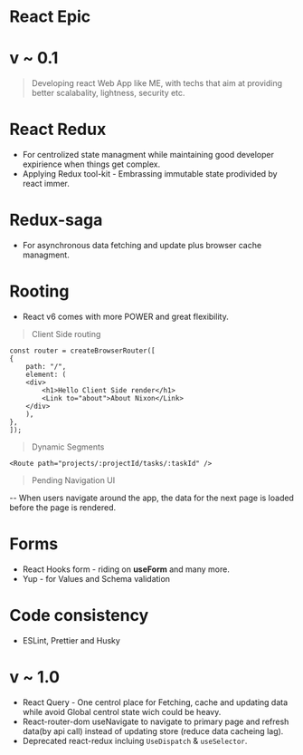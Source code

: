 # **React Epic**

<h1> v ~ 0.1 </h1>

> Developing react Web App like ME, with techs that aim at providing better scalabality, lightness, security etc.

# React Redux
- For centrolized state managment while maintaining good developer expirience when things get complex.
- Applying Redux tool-kit - Embrassing immutable state prodivided by react immer.

# Redux-saga
- For asynchronous data fetching and update plus browser cache managment.

# Rooting
- React v6 comes with more POWER and great flexibility.

> Client Side routing

    const router = createBrowserRouter([
    {
        path: "/",
        element: (
        <div>
            <h1>Hello Client Side render</h1>
            <Link to="about">About Nixon</Link>
        </div>
        ),
    },
    ]);

> Dynamic Segments

    <Route path="projects/:projectId/tasks/:taskId" />

> Pending Navigation UI

-- When users navigate around the app, the data for the next page is loaded before the page is rendered.

# Forms
- React Hooks form - riding on **useForm** and many more.
- Yup - for Values and Schema validation

# Code consistency
- ESLint, Prettier and Husky

# v ~ 1.0

- React Query - One centrol place for Fetching, cache and updating data while avoid Global centrol state wich could be heavy.
- React-router-dom useNavigate to navigate to primary page and refresh data(by api call) instead of updating store (reduce data cacheing lag). 
- Deprecated react-redux incluing `UseDispatch` & `useSelector`.
